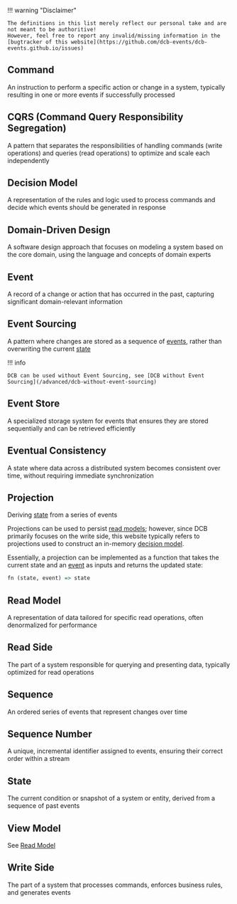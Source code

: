 !!! warning "Disclaimer"

    The definitions in this list merely reflect our personal take and are not meant to be authoritive!
    However, feel free to report any invalid/missing information in the [bugtracker of this website](https://github.com/dcb-events/dcb-events.github.io/issues)

## Command

An instruction to perform a specific action or change in a system, typically resulting in one or more events if successfully processed

## CQRS (Command Query Responsibility Segregation)

A pattern that separates the responsibilities of handling commands (write operations) and queries (read operations) to optimize and scale each independently

## Decision Model

A representation of the rules and logic used to process commands and decide which events should be generated in response

## Domain-Driven Design

A software design approach that focuses on modeling a system based on the core domain, using the language and concepts of domain experts

## Event

A record of a change or action that has occurred in the past, capturing significant domain-relevant information

## Event Sourcing

A pattern where changes are stored as a sequence of [events](#event), rather than overwriting the current [state](#state)

!!! info

    DCB can be used without Event Sourcing, see [DCB without Event Sourcing](/advanced/dcb-without-event-sourcing)

## Event Store

A specialized storage system for events that ensures they are stored sequentially and can be retrieved efficiently

## Eventual Consistency

A state where data across a distributed system becomes consistent over time, without requiring immediate synchronization

## Projection

Deriving [state](#state) from a series of events

Projections can be used to persist [read models](#read-model); however, since DCB primarily focuses on the write side, this website typically refers to projections used to construct an in-memory [decision model](#decision-model).

Essentially, a projection can be implemented as a function that takes the current state and an [event](#event) as inputs and returns the updated state:

```haskell
fn (state, event) => state
```

## Read Model

A representation of data tailored for specific read operations, often denormalized for performance

## Read Side

The part of a system responsible for querying and presenting data, typically optimized for read operations

## Sequence

An ordered series of events that represent changes over time

## Sequence Number

A unique, incremental identifier assigned to events, ensuring their correct order within a stream

## State

The current condition or snapshot of a system or entity, derived from a sequence of past events

## View Model

See [Read Model](#read-model)

## Write Side

The part of a system that processes commands, enforces business rules, and generates events